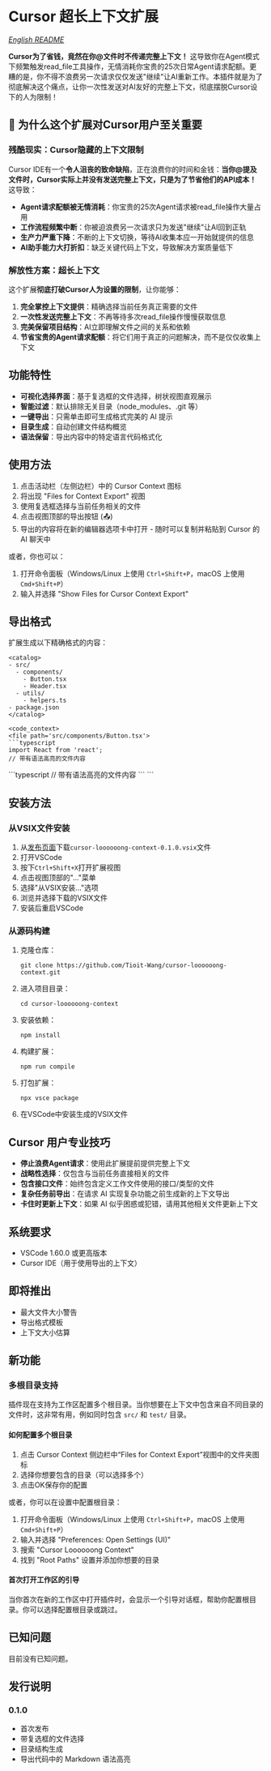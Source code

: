 # Cursor 超长上下文扩展

*[English README](./README.md)*

**Cursor为了省钱，竟然在你@文件时不传递完整上下文！** 这导致你在Agent模式下频繁触发read_file工具操作，无情消耗你宝贵的25次日常Agent请求配额。更糟的是，你不得不浪费另一次请求仅仅发送"继续"让AI重新工作。本插件就是为了彻底解决这个痛点，让你一次性发送对AI友好的完整上下文，彻底摆脱Cursor设下的人为限制！

## 🚨 为什么这个扩展对Cursor用户至关重要

### 残酷现实：Cursor隐藏的上下文限制

Cursor IDE有一个**令人沮丧的致命缺陷**，正在浪费你的时间和金钱：**当你@提及文件时，Cursor实际上并没有发送完整上下文，只是为了节省他们的API成本！** 这导致：

- **Agent请求配额被无情消耗**：你宝贵的25次Agent请求被read_file操作大量占用
- **工作流程频繁中断**：你被迫浪费另一次请求只为发送"继续"让AI回到正轨
- **生产力严重下降**：不断的上下文切换，等待AI收集本应一开始就提供的信息
- **AI助手能力大打折扣**：缺乏关键代码上下文，导致解决方案质量低下

### 解放性方案：超长上下文

这个扩展**彻底打破Cursor人为设置的限制**，让你能够：

1. **完全掌控上下文提供**：精确选择当前任务真正需要的文件
2. **一次性发送完整上下文**：不再等待多次read_file操作慢慢获取信息
3. **完美保留项目结构**：AI立即理解文件之间的关系和依赖
4. **节省宝贵的Agent请求配额**：将它们用于真正的问题解决，而不是仅仅收集上下文

## 功能特性

- **可视化选择界面**：基于复选框的文件选择，树状视图直观展示
- **智能过滤**：默认排除无关目录（node_modules、.git 等）
- **一键导出**：只需单击即可生成格式完美的 AI 提示
- **目录生成**：自动创建文件结构概览
- **语法保留**：导出内容中的特定语言代码格式化

## 使用方法

1. 点击活动栏（左侧边栏）中的 Cursor Context 图标
2. 将出现 "Files for Context Export" 视图
3. 使用复选框选择与当前任务相关的文件
4. 点击视图顶部的导出按钮 (📤)
5. 导出的内容将在新的编辑器选项卡中打开 - 随时可以复制并粘贴到 Cursor 的 AI 聊天中

或者，你也可以：
1. 打开命令面板（Windows/Linux 上使用 `Ctrl+Shift+P`，macOS 上使用 `Cmd+Shift+P`）
2. 输入并选择 "Show Files for Cursor Context Export"

## 导出格式

扩展生成以下精确格式的内容：

```
<catalog>
- src/
  - components/
    - Button.tsx
    - Header.tsx
  - utils/
    - helpers.ts
- package.json
</catalog>

<code_context>
<file path='src/components/Button.tsx'>
```typescript
import React from 'react';
// 带有语法高亮的文件内容
```
</file>

<file path='src/utils/helpers.ts'>
```typescript
// 带有语法高亮的文件内容
```
</file>
</code_context>
```

## 安装方法

### 从VSIX文件安装
1. 从[发布页面](https://github.com/Tioit-Wang/cursor-loooooong-context/releases)下载`cursor-loooooong-context-0.1.0.vsix`文件
2. 打开VSCode
3. 按下`Ctrl+Shift+X`打开扩展视图
4. 点击视图顶部的"..."菜单
5. 选择"从VSIX安装..."选项
6. 浏览并选择下载的VSIX文件
7. 安装后重启VSCode

### 从源码构建
1. 克隆仓库：
   ```
   git clone https://github.com/Tioit-Wang/cursor-loooooong-context.git
   ```
2. 进入项目目录：
   ```
   cd cursor-loooooong-context
   ```
3. 安装依赖：
   ```
   npm install
   ```
4. 构建扩展：
   ```
   npm run compile
   ```
5. 打包扩展：
   ```
   npx vsce package
   ```
6. 在VSCode中安装生成的VSIX文件

## Cursor 用户专业技巧

- **停止浪费Agent请求**：使用此扩展提前提供完整上下文
- **战略性选择**：仅包含与当前任务直接相关的文件
- **包含接口文件**：始终包含定义工作文件使用的接口/类型的文件
- **复杂任务前导出**：在请求 AI 实现复杂功能之前生成新的上下文导出
- **卡住时更新上下文**：如果 AI 似乎困惑或犯错，请用其他相关文件更新上下文

## 系统要求

- VSCode 1.60.0 或更高版本
- Cursor IDE（用于使用导出的上下文）

## 即将推出

- 最大文件大小警告
- 导出格式模板
- 上下文大小估算

## 新功能

### 多根目录支持

插件现在支持为工作区配置多个根目录。当你想要在上下文中包含来自不同目录的文件时，这非常有用，例如同时包含 `src/` 和 `test/` 目录。

#### 如何配置多个根目录

1. 点击 Cursor Context 侧边栏中“Files for Context Export”视图中的文件夹图标
2. 选择你想要包含的目录（可以选择多个）
3. 点击OK保存你的配置

或者，你可以在设置中配置根目录：

1. 打开命令面板（Windows/Linux 上使用 `Ctrl+Shift+P`，macOS 上使用 `Cmd+Shift+P`）
2. 输入并选择 "Preferences: Open Settings (UI)"
3. 搜索 "Cursor Loooooong Context"
4. 找到 "Root Paths" 设置并添加你想要的目录

#### 首次打开工作区的引导

当你首次在新的工作区中打开插件时，会显示一个引导对话框，帮助你配置根目录。你可以选择配置根目录或跳过。

## 已知问题

目前没有已知问题。

## 发行说明

### 0.1.0

- 首次发布
- 带复选框的文件选择
- 目录结构生成
- 导出代码中的 Markdown 语法高亮